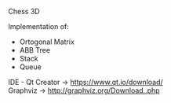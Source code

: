 Chess 3D </br>

Implementation of: </br>
 <ul>
  <li>Ortogonal Matrix</li>
  <li>ABB Tree</li>
  <li>Stack</li>
  <li>Queue</li>
</ul> 

IDE - Qt Creator  -> https://www.qt.io/download/<br />
Graphviz          -> http://graphviz.org/Download..php<br /><br />
